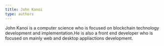 ```yaml
---
title: John Kanoi
type: authors
---
```

John Kanoi is a computer science who is focused on blockchain technology development and implementation.He is also a front end developer who is focused on mainly web and desktop appliactions development. 
